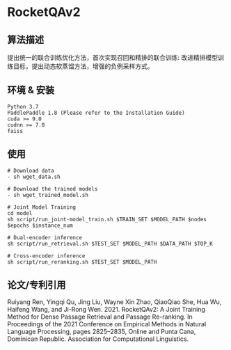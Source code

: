 # RocketQAv2

## 算法描述
提出统一的联合训练优化方法，首次实现召回和精排的联合训练: 改进精排模型训练目标，提出动态软蒸馏方法，增强的负例采样方式。

## 环境 & 安装

```shell
Python 3.7
PaddlePaddle 1.8 (Please refer to the Installation Guide)
cuda >= 9.0
cudnn >= 7.0
faiss
```

## 使用

```shell
# Download data
- sh wget_data.sh

# Download the trained models
- sh wget_trained_model.sh

# Joint Model Training
cd model
sh script/run_joint-model_train.sh $TRAIN_SET $MODEL_PATH $nodes $epochs $instance_num

# Dual-encoder inference
sh script/run_retrieval.sh $TEST_SET $MODEL_PATH $DATA_PATH $TOP_K

# Cross-encoder inference
sh script/run_reranking.sh $TEST_SET $MODEL_PATH

```

## 论文/专利引用
Ruiyang Ren, Yingqi Qu, Jing Liu, Wayne Xin Zhao, QiaoQiao She, Hua Wu, Haifeng Wang, and Ji-Rong Wen. 2021. RocketQAv2: A Joint Training Method for Dense Passage Retrieval and Passage Re-ranking. In Proceedings of the 2021 Conference on Empirical Methods in Natural Language Processing, pages 2825–2835, Online and Punta Cana, Dominican Republic. Association for Computational Linguistics.
